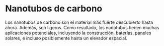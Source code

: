 # Nanotubos de carbono

Los nanotubos de carbono son el material más fuerte descubierto hasta ahora.
Además, son ligeros. Como resultado, los nanotubos tienen muchas aplicaciones
potenciales, incluyendo la construcción, baterías, paneles solares, e incluso
posiblemente hasta un elevador espacial.
